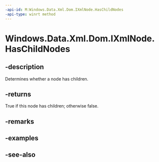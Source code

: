 ----api-id: M:Windows.Data.Xml.Dom.IXmlNode.HasChildNodes
-api-type: winrt method
---<!-- Method syntaxpublic bool HasChildNodes()--># Windows.Data.Xml.Dom.IXmlNode.HasChildNodes## -descriptionDetermines whether a node has children.## -returnsTrue if this node has children; otherwise false.## -remarks## -examples## -see-also
